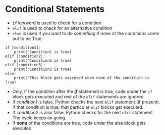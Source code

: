 # Conditional Statements

* `if` keyword is used to check for a condition
* `elif` is used to check for an alternative condition
* `else` is used if you want to _do something_ if none of the conditions come out to be True.
```
if [condition1]:                    
    print("Condition1 is true)  
elif [condition2]:                    
    print("Condition2 is true)  
elif [condition3]:                    
    print("Condition3 is true)  
else:
    print("This block gets executed when none of the condition is True)
```

* Only, if the _condition_ after the _**if**_ statement is true, code under the `if` block gets executed and rest of the `elif` statements are ignored.
* If _condition1_ is false, Python checks the next `elif` statement (if present). If that condition is true, that particular `elif` blocks get executed.
* If _condition2_ is also false, Python checks for the next `elif` statement. The cycle keeps on going.
* If **none** of the conditions are true, code under the else block gets executed.